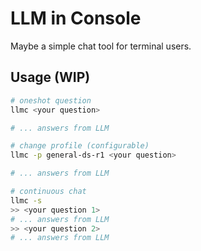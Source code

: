 # LLM in Console

Maybe a simple chat tool for terminal users.

## Usage (WIP)

```bash
# oneshot question
llmc <your question>

# ... answers from LLM
```

```bash
# change profile (configurable)
llmc -p general-ds-r1 <your question>

# ... answers from LLM
```

```bash
# continuous chat
llmc -s
>> <your question 1>
# ... answers from LLM
>> <your question 2>
# ... answers from LLM
```

